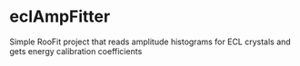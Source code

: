 # eclAmpFitter
Simple RooFit project that reads amplitude histograms for ECL crystals and gets energy calibration coefficients
